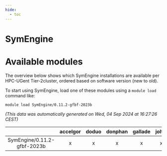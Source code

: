 ```yaml
---
hide:
  - toc
---
```


SymEngine
=========

# Available modules


The overview below shows which SymEngine installations are available per HPC-UGent Tier-2cluster, ordered based on software version (new to old).

To start using SymEngine, load one of these modules using a `module load` command like:

```shell
module load SymEngine/0.11.2-gfbf-2023b
```

*(This data was automatically generated on Wed, 04 Sep 2024 at 16:27:26 CEST)*  

| |accelgor|doduo|donphan|gallade|joltik|shinx|skitty|
| :---: | :---: | :---: | :---: | :---: | :---: | :---: | :---: |
|SymEngine/0.11.2-gfbf-2023b|x|x|x|x|x|-|x|
